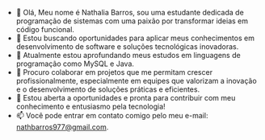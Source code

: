 - 👋 Olá, Meu nome é Nathalia Barros, sou uma estudante dedicada de programação de sistemas com uma paixão por transformar ideias em código funcional.
- 👀 Estou buscando oportunidades para aplicar meus conhecimentos em desenvolvimento de software e soluções tecnológicas inovadoras.
- 🌱 Atualmente estou aprofundando meus estudos em linguagens de programação como MySQL e Java.
- 💞️ Procuro colaborar em projetos que me permitam crescer profissionalmente, especialmente em equipes que valorizam a inovação e o desenvolvimento de soluções práticas e eficientes.
- 🤖​ Estou aberta a oportunidades e pronta para contribuir com meu conhecimento e entusiasmo pela tecnologia!
- 📫 Você pode entrar em contato comigo pelo meu e-mail: nathbarros977@gmail.com.

